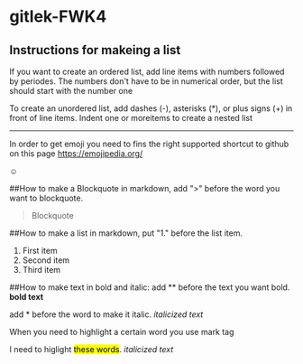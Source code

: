 # gitlek-FWK4

## Instructions for makeing a list
If you want to create an ordered list, add line items with numbers followed by periodes. The numbers don't have to be in numerical order, but the list should start with the number one

To create an unordered list, add dashes (-), asterisks (*), or plus signs (+) in front of line items. Indent one or moreitems to create a nested list 
__________________________________________________________________________________________________________
In order to get emoji you need to fins the right supported shortcut to github on this
page https://emojipedia.org/

:relaxed:



##How to make a Blockquote in markdown, add ">" before the word you want to blockquote.

>Blockquote

##How to make a list in markdown, put "1." before the list item.

1. First item
2. Second item
3. Third item

##How to make text in bold and italic:
add ** before the text you want bold.
**bold text**

add * before the word to make it italic.
*italicized text* 

When you need to highlight a certain word you use mark tag

I need to higlight <mark>these words</mark>.
*italicized text*
